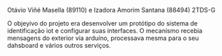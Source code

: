 Otávio Viñé Masella (89110) e Izadora Amorim Santana (88494)
2TDS-G



O objeyivo do projeto era desenvolver um protótipo do sistema de identificação iot e configurar suas interfaces.
O mecanismo recebia mensagens do exterior via arduíno, processava  mesma para o seu dahsboard e vários outros serviços. 
